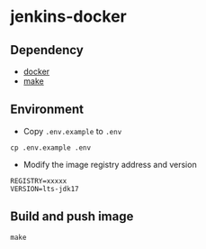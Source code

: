 # jenkins-docker

## Dependency

- [docker](https://docs.docker.com/get-started/get-docker/)
- [make](https://www.gnu.org/software/make/manual/make.html)

## Environment

- Copy `.env.example` to `.env`

```shell
cp .env.example .env
```

- Modify the image registry address and version

```
REGISTRY=xxxxx
VERSION=lts-jdk17
```

## Build and push image

```shell
make
```
